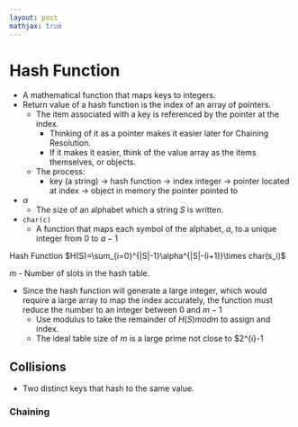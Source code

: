 ```yaml
---
layout: post
mathjax: true
---
```


# Hash Function
* A mathematical function that maps keys to integers.
* Return value of a hash function is the index of an array of pointers.
	* The item associated with a key is referenced by the pointer at the index.
		* Thinking of it as a pointer makes it easier later for Chaining Resolution.
		* If it makes it easier, think of the value array as the items themselves, or objects.
	* The process:
		* key (a string) -> hash function -> index integer -> pointer located at index -> object in memory the pointer pointed to
* $\alpha$
	* The size of an alphabet which a string $S$ is written.
* `char(c)`
	* A function that maps each symbol of the alphabet, $a$, to a unique integer from 0 to $a-1$

Hash Function
$H(S)=\sum_{i=0}^{|S|-1}\alpha^{|S|-(i+1)}\times char(s_i)$

$m$ - Number of slots in the hash table.
* Since the hash function will generate a large integer, which would require a large array to map the index accurately, the function must reduce the number to an integer between 0 and $m-1$
	* Use modulus to take the remainder of $H(S) mod m$ to assign and index.
	* The ideal table size of $m$ is a large prime not close to $2^{i}-1

## Collisions
* Two distinct keys that hash to the same value.

### Chaining


